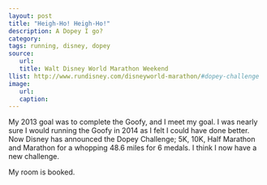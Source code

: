 ```yaml
---
layout: post
title: "Heigh-Ho! Heigh-Ho!"
description: A Dopey I go?
category:
tags: running, disney, dopey
source:
   url:
   title: Walt Disney World Marathon Weekend
llist: http://www.rundisney.com/disneyworld-marathon/#dopey-challenge
image:
   url:
   caption:
---
```

My 2013 goal was to complete the Goofy, and I meet my goal. I was nearly sure I would running the Goofy in 2014 as I felt I could have done better. Now Disney has announced the Dopey Challenge; 5K, 10K, Half Marathon and Marathon for a whopping 48.6 miles for 6 medals. I think I now have a new challenge.

My room is booked.
